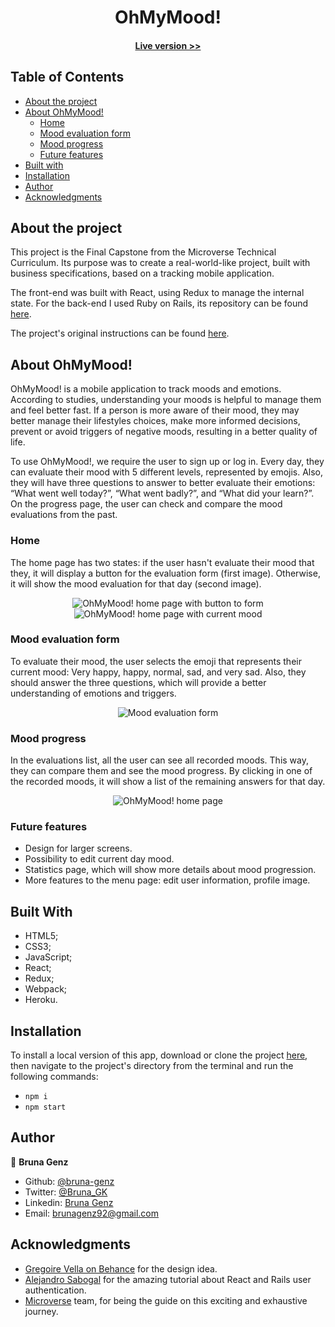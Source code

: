 <h1 align="center">
  OhMyMood!
</h1>

<h4 align="center"><a href="https://ohmymood.herokuapp.com">Live version >></a></h4>

## Table of Contents

* [About the project](https://github.com/bruna-genz/mood-tracker-client#about-the-project)
* [About OhMyMood!](https://github.com/bruna-genz/mood-tracker-client#about-ohmymood)
  * [Home](https://github.com/bruna-genz/mood-tracker-client#home)
  * [Mood evaluation form](https://github.com/bruna-genz/mood-tracker-client#mood-evaluation-form)
  * [Mood progress](https://github.com/bruna-genz/mood-tracker-client#mood-progress)
  * [Future features](https://github.com/bruna-genz/mood-tracker-client#future-features)
* [Built with](https://github.com/bruna-genz/mood-tracker-client#built-with)
* [Installation](https://github.com/bruna-genz/mood-tracker-client#installation)
* [Author](https://github.com/bruna-genz/mood-tracker-client#author)
* [Acknowledgments](https://github.com/bruna-genz/mood-tracker-client#acknowledgments)

## About the project

This project is the Final Capstone from the Microverse Technical Curriculum. Its purpose was to create a real-world-like project, built with business specifications, based on a tracking mobile application. 

The front-end was built with React, using Redux to manage the internal state. For the back-end I used Ruby on Rails, its repository can be found [here](https://github.com/bruna-genz/mood-tracker-api).

The project's original instructions can be found [here](https://www.notion.so/Catalogue-of-Statistics-72446e7fa33c403a9b6a0bc1de5c6cf5).

## About OhMyMood!

OhMyMood! is a mobile application to track moods and emotions. According to studies, understanding your moods is helpful to manage them and feel better fast. If a person is more aware of their mood, they may better manage their lifestyles choices, make more informed decisions, prevent or avoid triggers of negative moods, resulting in a better quality of life.

To use OhMyMood!, we require the user to sign up or log in. Every day, they can evaluate their mood with 5 different levels, represented by emojis. Also, they will have three questions to answer to better evaluate their emotions: “What went well today?”, “What went badly?”, and “What did your learn?”. On the progress page, the user can check and compare the mood evaluations from the past.

### Home

The home page has two states: if the user hasn't evaluate their mood that they, it will display a button for the evaluation form (first image). Otherwise, it will show the mood evaluation for that day (second image).

<div align="center"><img src="./src/assets/images/home.png" alt="OhMyMood! home page with button to form"></div>
<div align="center"><img src="./src/assets/images/home2.png" alt="OhMyMood! home page with current mood"></div>

### Mood evaluation form

To evaluate their mood, the user selects the emoji that represents their current mood: Very happy, happy, normal, sad, and very sad. Also, they should answer the three questions, which will provide a better understanding of emotions and triggers.

<div align="center"><img src="./src/assets/images/add-ev.png" alt="Mood evaluation form"></div>

### Mood progress

In the evaluations list, all the user can see all recorded moods. This way, they can compare them and see the mood progress. By clicking in one of the recorded moods, it will show a list of the remaining answers for that day.

<div align="center"><img src="./src/assets/images/ev-list.png" alt="OhMyMood! home page"></div>

### Future features

- Design for larger screens.
- Possibility to edit current day mood.
- Statistics page, which will show more details about mood progression.
- More features to the menu page: edit user information, profile image. 

## Built With

- HTML5; 
- CSS3;
- JavaScript;
- React;
- Redux;
- Webpack;
- Heroku.

## Installation

To install a local version of this app, download or clone the project [here](https://github.com/bruna-genz/mood-tracker-client.git), then navigate to the project's directory from the terminal and run the following commands:
- `npm i`
- `npm start`

## Author

:woman: **Bruna Genz**

- Github: [@bruna-genz](https://github.com/bruna-genz)
- Twitter: [@Bruna_GK](https://twitter.com/Bruna_GK)
- Linkedin: [Bruna Genz](https://www.linkedin.com/in/brunagenz/)
- Email: brunagenz92@gmail.com

## Acknowledgments

- [Gregoire Vella on Behance](https://www.behance.net/gregoirevella) for the design idea.
- [Alejandro Sabogal](https://medium.com/@asabogal) for the amazing tutorial about React and Rails user authentication.
- [Microverse](https://www.microverse.org/) team, for being the guide on this exciting and exhaustive journey.
